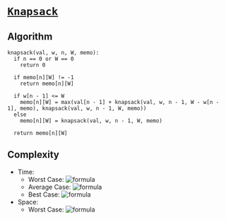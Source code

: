 # [`Knapsack`](Knapsack.cpp)

## Algorithm
```
knapsack(val, w, n, W, memo):
  if n == 0 or W == 0
    return 0

  if memo[n][W] != -1
    return memo[n][W]

  if w[n - 1] <= W
    memo[n][W] = max(val[n - 1] + knapsack(val, w, n - 1, W - w[n - 1], memo), knapsack(val, w, n - 1, W, memo))
  else
    memo[n][W] = knapsack(val, w, n - 1, W, memo)

  return memo[n][W]
```

## Complexity
- Time:
    - Worst Case: ![formula](https://render.githubusercontent.com/render/math?math=O(n*W))
    - Average Case: ![formula](https://render.githubusercontent.com/render/math?math=\Theta(n*W))
    - Best Case: ![formula](https://render.githubusercontent.com/render/math?math=\Omega(n*W))
- Space:
    - Worst Case: ![formula](https://render.githubusercontent.com/render/math?math=O(n*W))
